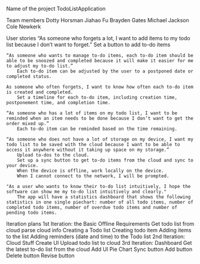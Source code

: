 Name of the project
    TodoListApplication
    
Team members
    Dotty Horsman
    Jiahao Fu
    Brayden Gates
    Michael Jackson 
    Cole Newkerk
    
User stories
    “As someone who forgets a lot, I want to add items to my todo list because I don’t want to forget.”	
        Set a button to add to-do items
    
    “As someone who wants to manage to-do items, each to-do item should be able to be snoozed and completed because it will make it easier for me to adjust my to-do list.”
        Each to-do item can be adjusted by the user to a postponed date or completed status.
    
    As someone who often forgets, I want to know how often each to-do item is created and completed. 
        Set a timeline for each to-do item, including creation time, postponement time, and completion time.
    
    “As someone who has a lot of items on my todo list, I want to be reminded when an item needs to be done because I don’t want to get the order mixed up.”
        Each to-do item can be reminded based on the time remaining.
    
    “As someone who does not have a lot of storage on my device, I want my todo list to be saved with the cloud because I want to be able to access it anywhere without it taking up space on my storage.”
        Upload to-dos to the cloud.
        Set up a sync button to get to-do items from the cloud and sync to your device.
        When the device is offline, work locally on the device.
        When I cannot connect to the network, I will be prompted.
    
    "As a user who wants to know their to-do list intuitively, I hope the software can show me my to-do list intuitively and clearly."
        The app will have a statistics dashboard that shows the following statistics in one single piechart: number of all todo items, number of completed todo items, number of overdue todo items and number of pending todo items.

Iteration plans
    1st Iteration: the Basic Offline Requirements 
        Get todo list from cloud
        parse cloud info
        Creating a Todo list
        Creating todo item
        Adding items to the list
        Adding reminders (date and time) to the Todo list
    2nd Iteration: Cloud Stuff
        Create UI 
        Upload todo list to cloud
    3rd Iteration: Dashboard
        Get the latest to-do list from the cloud
        Add UI
        Pie Chart
        Sync button
        Add button
        Delete button
        Revise button